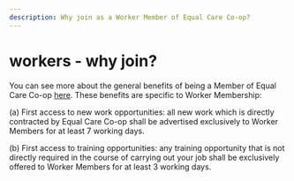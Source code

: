```yaml
---
description: Why join as a Worker Member of Equal Care Co-op?
---
```


# workers - why join?

You can see more about the general benefits of being a Member of Equal Care Co-op [here](../what-the-co-op-does-for-you/). These benefits are specific to Worker Membership:

\(a\) First access to new work opportunities: all new work which is directly contracted by Equal Care Co-op shall be advertised exclusively to Worker Members for at least 7 working days.

\(b\) First access to training opportunities: any training opportunity that is not directly required in the course of carrying out your job shall be exclusively offered to Worker Members for at least 3 working days.


